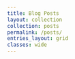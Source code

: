 ```yaml
---
title: Blog Posts
layout: collection
collection: posts
permalink: /posts/
entries_layout: grid
classes: wide
---
```


